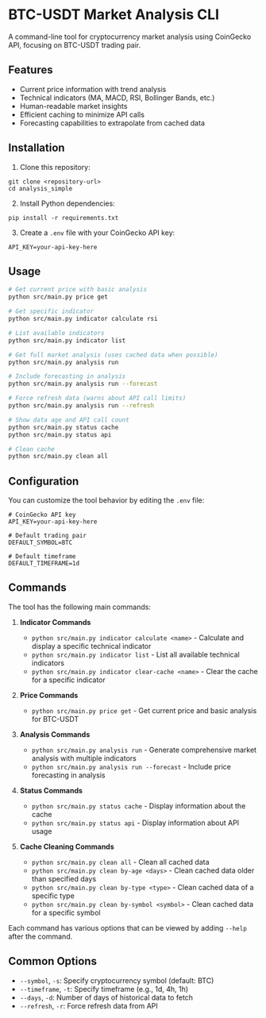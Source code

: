 # BTC-USDT Market Analysis CLI

A command-line tool for cryptocurrency market analysis using CoinGecko API, focusing on BTC-USDT trading pair.

## Features

- Current price information with trend analysis
- Technical indicators (MA, MACD, RSI, Bollinger Bands, etc.)
- Human-readable market insights
- Efficient caching to minimize API calls
- Forecasting capabilities to extrapolate from cached data

## Installation

1. Clone this repository:
```
git clone <repository-url>
cd analysis_simple
```

2. Install Python dependencies:
```
pip install -r requirements.txt
```

3. Create a `.env` file with your CoinGecko API key:
```
API_KEY=your-api-key-here
```

## Usage

```bash
# Get current price with basic analysis
python src/main.py price get

# Get specific indicator
python src/main.py indicator calculate rsi

# List available indicators
python src/main.py indicator list

# Get full market analysis (uses cached data when possible)
python src/main.py analysis run

# Include forecasting in analysis
python src/main.py analysis run --forecast

# Force refresh data (warns about API call limits)
python src/main.py analysis run --refresh

# Show data age and API call count
python src/main.py status cache
python src/main.py status api

# Clean cache
python src/main.py clean all
```

## Configuration

You can customize the tool behavior by editing the `.env` file:

```
# CoinGecko API key
API_KEY=your-api-key-here

# Default trading pair
DEFAULT_SYMBOL=BTC

# Default timeframe
DEFAULT_TIMEFRAME=1d
```

## Commands 

The tool has the following main commands:

1. **Indicator Commands**
   - `python src/main.py indicator calculate <name>` - Calculate and display a specific technical indicator
   - `python src/main.py indicator list` - List all available technical indicators
   - `python src/main.py indicator clear-cache <name>` - Clear the cache for a specific indicator

2. **Price Commands**
   - `python src/main.py price get` - Get current price and basic analysis for BTC-USDT

3. **Analysis Commands**
   - `python src/main.py analysis run` - Generate comprehensive market analysis with multiple indicators
   - `python src/main.py analysis run --forecast` - Include price forecasting in analysis

4. **Status Commands**
   - `python src/main.py status cache` - Display information about the cache
   - `python src/main.py status api` - Display information about API usage

5. **Cache Cleaning Commands**
   - `python src/main.py clean all` - Clean all cached data
   - `python src/main.py clean by-age <days>` - Clean cached data older than specified days
   - `python src/main.py clean by-type <type>` - Clean cached data of a specific type
   - `python src/main.py clean by-symbol <symbol>` - Clean cached data for a specific symbol

Each command has various options that can be viewed by adding `--help` after the command.

## Common Options

- `--symbol`, `-s`: Specify cryptocurrency symbol (default: BTC)
- `--timeframe`, `-t`: Specify timeframe (e.g., 1d, 4h, 1h)
- `--days`, `-d`: Number of days of historical data to fetch
- `--refresh`, `-r`: Force refresh data from API